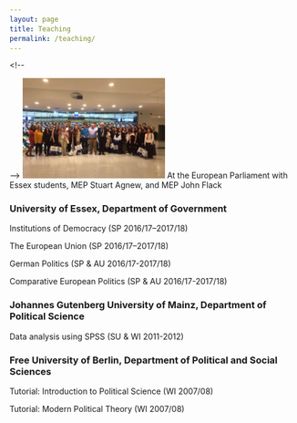 ```yaml
---
layout: page
title: Teaching
permalink: /teaching/
---
```


<span class="marginnote shownote"> <!--
<div class="figure">--> <img src="assets/img/European_Parliament.jpg" alt="picture" width="250"  /> <!--
<p class="caption marginnote">-->At the European Parliament with Essex students, MEP Stuart Agnew, and MEP John Flack<!--</p>--> <!--</div>--></span>


### University of Essex, Department of Government
Institutions of Democracy (SP 2016/17–2017/18)

The European Union (SP 2016/17–2017/18)

German Politics (SP & AU 2016/17-2017/18)

Comparative European Politics (SP & AU 2016/17-2017/18)

### Johannes Gutenberg University of Mainz, Department of Political Science
Data analysis using SPSS (SU & WI 2011-2012)
	
### Free University of Berlin, Department of Political and Social Sciences
Tutorial: Introduction to Political Science (WI 2007/08)

Tutorial: Modern Political Theory (WI 2007/08)
